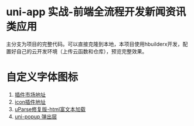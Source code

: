 # uni-app 实战-前端全流程开发新闻资讯类应用
主分支为项目的完整代码。可以直接克隆到本地，本项目使用hbuilderx开发，配置好自己的云开发环境（上传云函数和仓库），预览完整效果。

# 自定义字体图标
1. [插件市场地址](https://ext.dcloud.net.cn/)
2. [icon插件地址](https://ext.dcloud.net.cn/plugin?id=28)
3. [uParse修复版-html富文本加载](https://ext.dcloud.net.cn/plugin?id=364)
4. [uni-popup 弹出层](https://ext.dcloud.net.cn/plugin?id=329)
